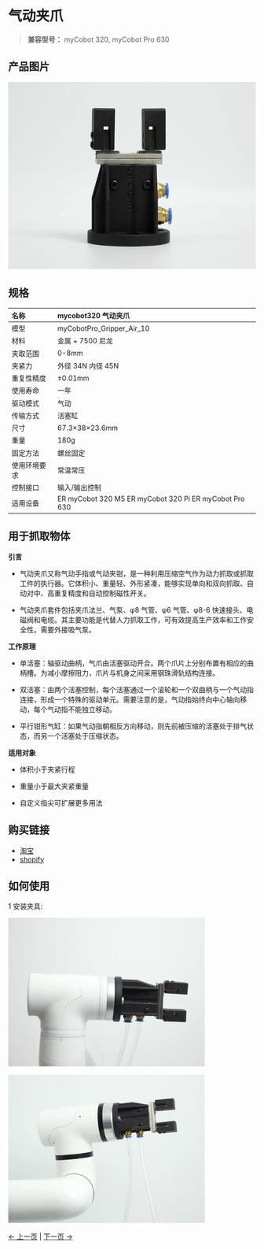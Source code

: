 # **气动夹爪**

> **兼容型号：** myCobot 320, myCobot Pro 630

## 产品图片

<img src="../../../resources/1-ProductIntroduction/1.4/1.4.1-Gripper/3-PneumaticGripper/气动夹爪1.jpg" alt="img-2" width="800" height="auto" /> <br>

## 规格

| **名称**     | **mycobot320 气动夹爪**                                |
| :----------- | :----------------------------------------------------- |
| 模型         | myCobotPro_Gripper_Air_10                              |
| 材料         | 金属 + 7500 尼龙                                       |
| 夹取范围     | 0-8mm                                                  |
| 夹紧力       | 外径 34N 内径 45N                                      |
| 重复性精度   | ±0.01mm                                                |
| 使用寿命     | 一年                                                   |
| 驱动模式     | 气动                                                   |
| 传输方式     | 活塞缸                                                 |
| 尺寸         | 67.3×38×23.6mm                                         |
| 重量         | 180g                                                   |
| 固定方法     | 螺丝固定                                               |
| 使用环境要求 | 常温常压                                               |
| 控制接口     | 输入/输出控制                                          |
| 适用设备     | ER myCobot 320 M5 ER myCobot 320 Pi ER myCobot Pro 630 |

## 用于抓取物体

**引言**

- 气动夹爪又称气动手指或气动夹钳，是一种利用压缩空气作为动力抓取或抓取工件的执行器。它体积小、重量轻、外形紧凑，能够实现单向和双向抓取、自动对中、高重复精度和自动控制磁性开关。

- 气动夹爪套件包括夹爪法兰、气泵、φ8 气管、φ6 气管、φ8-6 快速接头、电磁阀和电缆。其主要功能是代替人力抓取工作，可有效提高生产效率和工作安全性。需要外接吸气泵。

**工作原理**

- 单活塞：轴驱动曲柄，气爪由活塞驱动开合。两个爪片上分别布置有相应的曲柄槽。为减小摩擦阻力，爪片与机身之间采用钢珠滑轨结构连接。

- 双活塞：由两个活塞控制，每个活塞通过一个滚轮和一个双曲柄与一个气动指连接，形成一个特殊的驱动单元。需要注意的是，气动指始终向中心轴向移动，每个气动指不能独立移动。

- 平行钳形气缸：如果气动指朝相反方向移动，则先前被压缩的活塞处于排气状态，而另一个活塞处于压缩状态。

**适用对象**

- 体积小于夹紧行程

- 重量小于最大夹紧重量

- 自定义指尖可扩展更多用法

## 购买链接

- [淘宝](https://shop504055678.taobao.com)
- [shopify](https://shop.elephantrobotics.com/)

## 如何使用

1 安装夹具: <br>

<img src="../../../resources/1-ProductIntroduction/1.4/1.4.1-Gripper/3-PneumaticGripper/气动夹爪2.jpg" alt="img-2" width="400" height="auto" /> <br>

<img src="../../../resources/1-ProductIntroduction/1.4/1.4.1-Gripper/3-PneumaticGripper/气动夹爪3.jpg" alt="img-2" width="400" height="auto" /> <br>

[← 上一页](./2-ElectricGripper.md) | [下一页 →](./4-FlexibleGripper.md)
